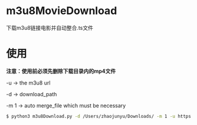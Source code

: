 # m3u8MovieDownload
下载m3u8链接电影并自动整合.ts文件

# 使用
**注意：使用前必须先删除下载目录内的mp4文件**

-u -> the m3u8 url

-d -> download_path

-m 1 -> auto merge_file which must be necessary
```sh
$ python3 m3u8Download.py -d /Users/zhaojunyu/Downloads/ -m 1 -u https://cdn-5.haku99.com/hls/2019/05/20/UZWZ2mEs/playlist.m3u8
```
